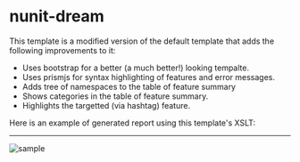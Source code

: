 nunit-dream
=========================

This template is a modified version of the default template that adds the following improvements to it:

- Uses bootstrap for a better (a much better!) looking tempalte.
- Uses prismjs for syntax highlighting of features and error messages.
- Adds tree of namespaces to the table of feature summary
- Shows categories in the table of feature summary.
- Highlights the targetted (via hashtag) feature.

Here is an example of generated report using this template's XSLT:

<hr>

![sample](https://raw.github.com/mvalipour/specflow-report-templates/master/nunit-dream/sample/sample.png)
